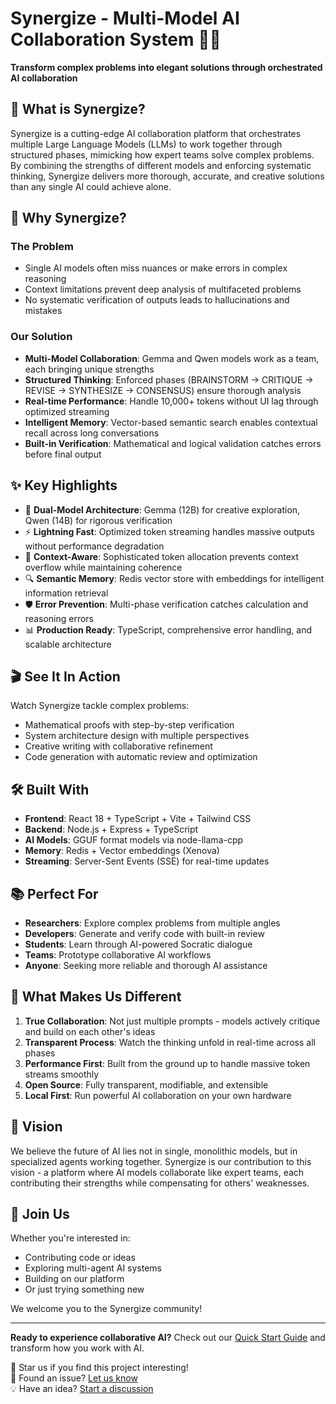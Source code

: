 # Synergize - Multi-Model AI Collaboration System 🤝🧠

**Transform complex problems into elegant solutions through orchestrated AI collaboration**

## 🎯 What is Synergize?

Synergize is a cutting-edge AI collaboration platform that orchestrates multiple Large Language Models (LLMs) to work together through structured phases, mimicking how expert teams solve complex problems. By combining the strengths of different models and enforcing systematic thinking, Synergize delivers more thorough, accurate, and creative solutions than any single AI could achieve alone.

## 🚀 Why Synergize?

### The Problem
- Single AI models often miss nuances or make errors in complex reasoning
- Context limitations prevent deep analysis of multifaceted problems
- No systematic verification of outputs leads to hallucinations and mistakes

### Our Solution
- **Multi-Model Collaboration**: Gemma and Qwen models work as a team, each bringing unique strengths
- **Structured Thinking**: Enforced phases (BRAINSTORM → CRITIQUE → REVISE → SYNTHESIZE → CONSENSUS) ensure thorough analysis
- **Real-time Performance**: Handle 10,000+ tokens without UI lag through optimized streaming
- **Intelligent Memory**: Vector-based semantic search enables contextual recall across long conversations
- **Built-in Verification**: Mathematical and logical validation catches errors before final output

## ✨ Key Highlights

- 🧠 **Dual-Model Architecture**: Gemma (12B) for creative exploration, Qwen (14B) for rigorous verification
- ⚡ **Lightning Fast**: Optimized token streaming handles massive outputs without performance degradation  
- 🎯 **Context-Aware**: Sophisticated token allocation prevents context overflow while maintaining coherence
- 🔍 **Semantic Memory**: Redis vector store with embeddings for intelligent information retrieval
- 🛡️ **Error Prevention**: Multi-phase verification catches calculation and reasoning errors
- 📊 **Production Ready**: TypeScript, comprehensive error handling, and scalable architecture

## 🎬 See It In Action

Watch Synergize tackle complex problems:
- Mathematical proofs with step-by-step verification
- System architecture design with multiple perspectives
- Creative writing with collaborative refinement
- Code generation with automatic review and optimization

## 🛠️ Built With

- **Frontend**: React 18 + TypeScript + Vite + Tailwind CSS
- **Backend**: Node.js + Express + TypeScript  
- **AI Models**: GGUF format models via node-llama-cpp
- **Memory**: Redis + Vector embeddings (Xenova)
- **Streaming**: Server-Sent Events (SSE) for real-time updates

## 📚 Perfect For

- **Researchers**: Explore complex problems from multiple angles
- **Developers**: Generate and verify code with built-in review
- **Students**: Learn through AI-powered Socratic dialogue
- **Teams**: Prototype collaborative AI workflows
- **Anyone**: Seeking more reliable and thorough AI assistance

## 🌟 What Makes Us Different

1. **True Collaboration**: Not just multiple prompts - models actively critique and build on each other's ideas
2. **Transparent Process**: Watch the thinking unfold in real-time across all phases
3. **Performance First**: Built from the ground up to handle massive token streams smoothly
4. **Open Source**: Fully transparent, modifiable, and extensible
5. **Local First**: Run powerful AI collaboration on your own hardware

## 🔮 Vision

We believe the future of AI lies not in single, monolithic models, but in specialized agents working together. Synergize is our contribution to this vision - a platform where AI models collaborate like expert teams, each contributing their strengths while compensating for others' weaknesses.

## 🤝 Join Us

Whether you're interested in:
- Contributing code or ideas
- Exploring multi-agent AI systems
- Building on our platform
- Or just trying something new

We welcome you to the Synergize community!

---

**Ready to experience collaborative AI?** Check out our [Quick Start Guide](README.md#-quick-start) and transform how you work with AI.

🌟 Star us if you find this project interesting!  
🐛 Found an issue? [Let us know](https://github.com/slyfox1186/synergize/issues)  
💡 Have an idea? [Start a discussion](https://github.com/slyfox1186/synergize/discussions)